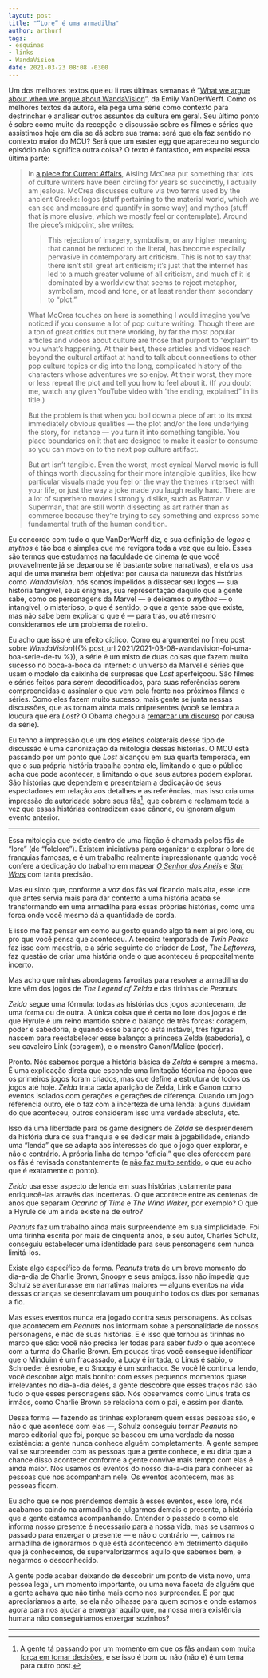 ```yaml
---
layout: post
title: "“Lore” é uma armadilha"
author: arthurf
tags:
- esquinas
- links
- WandaVision
date: 2021-03-23 08:08 -0300
---
```

Um dos melhores textos que eu li nas últimas semanas é “[What we argue about when we argue about WandaVision](https://www.vox.com/culture/22308325/wandavision-finale-spoilers-review-disney-plus-marvel-wanda-vision)”, da Emily VanDerWerff. Como os melhores textos da autora, ela pega uma série como contexto para destrinchar e analisar outros assuntos da cultura em geral. Seu último ponto é sobre como muito da recepção e discussão sobre os filmes e séries que assistimos hoje em dia se dá sobre sua trama: será que ela faz sentido no contexto maior do MCU? Será que um easter egg que apareceu no segundo episódio não significa outra coisa? O texto é fantástico, em especial essa última parte:

> In [a piece for Current Affairs](https://www.currentaffairs.org/2021/02/satanic-panics-and-the-death-of-mythos/), Aisling McCrea put something that lots of culture writers have been circling for years so succinctly, I actually am jealous. McCrea discusses culture via two terms used by the ancient Greeks: logos (stuff pertaining to the material world, which we can see and measure and quantify in some way) and mythos (stuff that is more elusive, which we mostly feel or contemplate). Around the piece’s midpoint, she writes:
>
> > This rejection of imagery, symbolism, or any higher meaning that cannot be reduced to the literal, has become especially pervasive in contemporary art criticism. This is not to say that there isn’t still great art criticism; it’s just that the internet has led to a much greater volume of all criticism, and much of it is dominated by a worldview that seems to reject metaphor, symbolism, mood and tone, or at least render them secondary to “plot.”
>
> What McCrea touches on here is something I would imagine you’ve noticed if you consume a lot of pop culture writing. Though there are a ton of great critics out there working, by far the most popular articles and videos about culture are those that purport to “explain” to you what’s happening. At their best, these articles and videos reach beyond the cultural artifact at hand to talk about connections to other pop culture topics or dig into the long, complicated history of the characters whose adventures we so enjoy. At their worst, they more or less repeat the plot and tell you how to feel about it. (If you doubt me, watch any given YouTube video with “the ending, explained” in its title.)
>
> But the problem is that when you boil down a piece of art to its most immediately obvious qualities — the plot and/or the lore underlying the story, for instance — you turn it into something tangible. You place boundaries on it that are designed to make it easier to consume so you can move on to the next pop culture artifact.
>
> But art isn’t tangible. Even the worst, most cynical Marvel movie is full of things worth discussing for their more intangible qualities, like how particular visuals made you feel or the way the themes intersect with your life, or just the way a joke made you laugh really hard. There are a lot of superhero movies I strongly dislike, such as Batman v Superman, that are still worth dissecting as art rather than as commerce because they’re trying to say something and express some fundamental truth of the human condition.

Eu concordo com tudo o que VanDerWerff diz, e sua definição de *logos* e *mythos* é tão boa e simples que me revigora toda a vez que eu leio. Esses são termos que estudamos na faculdade de cinema (e que você provavelmente já se deparou se lê bastante sobre narrativas), e ela os usa aqui de uma maneira bem objetiva: por causa da natureza das histórias como *WandaVision*, nós somos impelidos a dissecar seu logos — sua história tangível, seus enigmas, sua representação daquilo que a gente sabe, como os personagens da Marvel — e deixamos o *mythos* — o intangível, o misterioso, o que é sentido, o que a gente sabe que existe, mas não sabe bem explicar o que é — para trás, ou até mesmo consideramos ele um problema de roteiro.

Eu acho que isso é um efeito cíclico. Como eu argumentei no [meu post sobre *WandaVision*]({% post_url 2021/2021-03-08-wandavision-foi-uma-boa-serie-de-tv %}), a série é um misto de duas coisas que fazem muito sucesso no boca-a-boca da internet: o universo da Marvel e séries que usam o modelo da caixinha de surpresas que *Lost* aperfeiçoou. São filmes e séries feitos para serem decodificados, para suas referências serem compreendidas e assinalar o que vem pela frente nos próximos filmes e séries. Como eles fazem muito sucesso, mais gente se junta nessas discussões, que as tornam ainda mais onipresentes (você se lembra a loucura que era *Lost*? O Obama chegou a [remarcar um discurso](https://www.eonline.com/news/161103/lost_versus_obama_lost_wins) por causa da série).

Eu tenho a impressão que um dos efeitos colaterais desse tipo de discussão é uma canonização da mitologia dessas histórias. O MCU está passando por um ponto que *Lost* alcançou em sua quarta temporada, em que o sua própria história trabalha contra ele, limitando o que o público acha que pode acontecer, e limitando o que seus autores podem explorar. São histórias que dependem e presenteiam a dedicação de seus espectadores em relação aos detalhes e as referências, mas isso cria uma impressão de autoridade sobre seus fãs[^1], que cobram e reclamam toda a vez que essas histórias contradizem esse cânone, ou ignoram algum evento anterior.

***

Essa mitologia que existe dentro de uma ficção é chamada pelos fãs de “lore” (de “folclore”). Existem iniciativas para organizar e explorar o lore de franquias famosas, e é um trabalho realmente impressionante quando você confere a dedicação do trabalho em mapear [*O Senhor dos Anéis*](https://lotr.fandom.com/wiki/Main_Page) e [*Star Wars*](https://starwars.fandom.com/wiki/Main_Page) com tanta precisão.

Mas eu sinto que, conforme a voz dos fãs vai ficando mais alta, esse lore que antes servia mais para dar contexto à uma história acaba se transformando em uma armadilha para essas próprias histórias, como uma forca onde você mesmo dá a quantidade de corda.

E isso me faz pensar em como eu gosto quando algo tá nem aí pro lore, ou pro que você pensa que aconteceu. A terceira temporada de *Twin Peaks* faz isso com maestria, e a série seguinte do criador de *Lost*, *The Leftovers*, faz questão de criar uma história onde o que aconteceu é propositalmente incerto.

Mas acho que minhas abordagens favoritas para resolver a armadilha do lore vêm dos jogos de *The Legend of Zelda* e das tirinhas de *Peanuts*.

*Zelda* segue uma fórmula: todas as histórias dos jogos aconteceram, de uma forma ou de outra. A única coisa que é certa no lore dos jogos é de que Hyrule é um reino mantido sobre o balanço de três forças: coragem, poder e sabedoria, e quando esse balanço está instável, três figuras nascem para reestabelecer esse balanço: a princesa Zelda (sabedoria), o seu cavaleiro Link (coragem), e o monstro Ganon/Malice (poder).

Pronto. Nós sabemos porque a história básica de *Zelda* é sempre a mesma. É uma explicação direta que esconde uma limitação técnica na época que os primeiros jogos foram criados, mas que define a estrutura de todos os jogos até hoje. *Zelda* trata cada aparição de Zelda, Link e Ganon como eventos isolados com gerações e gerações de diferença. Quando um jogo referencia outro, ele o faz com a incerteza de uma lenda: alguns duvidam do que aconteceu, outros consideram isso uma verdade absoluta, etc.

Isso dá uma liberdade para os game designers de *Zelda* se desprenderem da história dura de sua franquia e se dedicar mais à jogabilidade, criando uma “lenda” que se adapta aos interesses do que o jogo quer explorar, e não o contrário. A própria linha do tempo “oficial” que eles oferecem para os fãs é revisada constantemente (e [não faz muito sentido](https://www.youtube.com/watch?v=Q-25c8Rsobw), o que eu acho que é exatamente o ponto).

*Zelda* usa esse aspecto de lenda em suas histórias justamente para enriquecê-las através das incertezas. O que acontece entre as centenas de anos que separam *Ocarina of Time* e *The Wind Waker*, por exemplo? O que a Hyrule de um ainda existe na de outro?

*Peanuts* faz um trabalho ainda mais surpreendente em sua simplicidade. Foi uma tirinha escrita por mais de cinquenta anos, e seu autor, Charles Schulz, conseguiu estabelecer uma identidade para seus personagens sem nunca limitá-los.

Existe algo específico da forma. *Peanuts* trata de um breve momento do dia-a-dia de Charlie Brown, Snoopy e seus amigos. isso não impedia que Schulz se aventurasse em narrativas maiores — alguns eventos na vida dessas crianças se desenrolavam um pouquinho todos os dias por semanas a fio.

Mas esses eventos nunca era jogado contra seus personagens. As coisas que acontecem em *Peanuts* nos informam sobre a personalidade de nossos personagens, e não de suas histórias. E é isso que tornou as tirinhas no marco que são: você não precisa ler todas para saber *tudo* o que acontece com a turma do Charlie Brown. Em poucas tiras você consegue identificar que o Minduim é um fracassado, a Lucy é irritada, o Linus é sabio, o Schroeder é esnobe, e o Snoopy é um sonhador. Se você lê continua lendo, você descobre algo mais bonito: com esses pequenos momentos quase irrelevantes no dia-a-dia deles, a gente descobre que esses traços não são tudo o que esses personagens são. Nós observamos como Linus trata os irmãos, como Charlie Brown se relaciona com o pai, e assim por diante.

Dessa forma — fazendo as tirinhas explorarem quem essas pessoas são, e não o que acontece com elas —, Schulz conseguiu tornar *Peanuts* no marco editorial que foi, porque se baseou em uma verdade da nossa existência: a gente nunca conhece alguém completamente. A gente sempre vai se surpreender com as pessoas que a gente conhece, e eu diria que a chance disso acontecer conforme a gente convive mais tempo com elas é ainda maior. Nós usamos os eventos do nosso dia-a-dia para conhecer as pessoas que nos acompanham nele. Os eventos acontecem, mas as pessoas ficam.

Eu acho que se nos prendemos demais à esses eventos, esse lore, nós acabamos caindo na armadilha de julgarmos demais o presente, a história que a gente estamos acompanhando. Entender o passado e como ele informa nosso presente é necessário para a nossa vida, mas se usarmos o passado para enxergar o presente — e não o contrário —, caímos na armadilha de ignorarmos o que está acontecendo em detrimento daquilo que já conhecemos, de supervalorizarmos aquilo que sabemos bem, e negarmos o desconhecido.

A gente pode acabar deixando de descobrir um ponto de vista novo, uma pessoa legal, um momento importante, ou uma nova faceta de alguém que a gente achava que não tinha mais como nos surpreender. E por que apreciaríamos a arte, se ela não olhasse para quem somos e onde estamos agora para nos ajudar a enxergar aquilo que, na nossa mera existência humana não conseguiríamos enxergar sozinhos?

***

[^1]: A gente tá passando por um momento em que os fãs andam com [muita força em tomar decisões](https://pt.wikipedia.org/wiki/Zack_Snyder's_Justice_League), e se isso é bom ou não (não é) é um tema para outro post.
